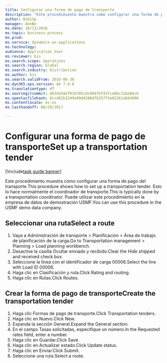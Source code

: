 ```yaml
--- 
title: Configurar una forma de pago de transporte
description: "Este procedimiento muestra cómo configurar una forma de pago del transporte."
author: BibiSp
manager: AnnBe
ms.date: 10/13/2016
ms.topic: business-process
ms.prod: 
ms.service: dynamics-ax-applications
ms.technology: 
audience: Application User
ms.reviewer: bis
ms.search.scope: Operations
ms.search.region: Global
ms.search.industry: Distribution
ms.author: bis
ms.search.validFrom: 2016-06-30
ms.dyn365.ops.version: AX 7.0.0
ms.translationtype: HT
ms.sourcegitcommit: 663da58ef01b705c0c984fbfd3fce8bc31be04c6
ms.openlocfilehash: 8ccd82b3249e99dd2884fb257f3e65261ab64d96
ms.contentlocale: es-es
ms.lasthandoff: 08/29/2017

---
```

# <a name="set-up-a-transportation-tender"></a><span data-ttu-id="606a1-103">Configurar una forma de pago de transporte</span><span class="sxs-lookup"><span data-stu-id="606a1-103">Set up a transportation tender</span></span>

[!include[task guide banner](../../includes/task-guide-banner.md)]

<span data-ttu-id="606a1-104">Este procedimiento muestra cómo configurar una forma de pago del transporte.</span><span class="sxs-lookup"><span data-stu-id="606a1-104">This procedure shows how to set up a transportation tender.</span></span> <span data-ttu-id="606a1-105">Esto lo hace normalmente el coordinador de transporte.</span><span class="sxs-lookup"><span data-stu-id="606a1-105">This is typically done by a transportation coordinator.</span></span> <span data-ttu-id="606a1-106">Puede utilizar este procedimiento en la empresa de datos de demostración USMF.</span><span class="sxs-lookup"><span data-stu-id="606a1-106">You can use this procedure in the USMF demo data company.</span></span>


## <a name="select-a-route"></a><span data-ttu-id="606a1-107">Seleccionar una ruta</span><span class="sxs-lookup"><span data-stu-id="606a1-107">Select a route</span></span>
1. <span data-ttu-id="606a1-108">Vaya a Administración de transporte > Planificación > Área de trabajo de planificación de la carga.</span><span class="sxs-lookup"><span data-stu-id="606a1-108">Go to Transportation management > Planning > Load planning workbench.</span></span>
2. <span data-ttu-id="606a1-109">Desactive la casilla Ocultar enviado y recibido.</span><span class="sxs-lookup"><span data-stu-id="606a1-109">Clear the Hide shipped and received check box.</span></span>
3. <span data-ttu-id="606a1-110">Seleccione la línea con el identificador de carga 00006.</span><span class="sxs-lookup"><span data-stu-id="606a1-110">Select the line with Load ID 00006.</span></span>
4. <span data-ttu-id="606a1-111">Haga clic en Clasificación y ruta.</span><span class="sxs-lookup"><span data-stu-id="606a1-111">Click Rating and routing.</span></span>
5. <span data-ttu-id="606a1-112">Haga clic en Rutas.</span><span class="sxs-lookup"><span data-stu-id="606a1-112">Click Routes.</span></span>

## <a name="create-the-transportation-tender"></a><span data-ttu-id="606a1-113">Crear la forma de pago de transporte</span><span class="sxs-lookup"><span data-stu-id="606a1-113">Create the transportation tender</span></span>
1. <span data-ttu-id="606a1-114">Haga clic Formas de pago de transporte.</span><span class="sxs-lookup"><span data-stu-id="606a1-114">Click Transportation tenders.</span></span>
2. <span data-ttu-id="606a1-115">Haga clic en Nuevo.</span><span class="sxs-lookup"><span data-stu-id="606a1-115">Click New.</span></span>
3. <span data-ttu-id="606a1-116">Expanda la sección General.</span><span class="sxs-lookup"><span data-stu-id="606a1-116">Expand the General section.</span></span>
4. <span data-ttu-id="606a1-117">En el campo Tasas solicitadas, especifique un número.</span><span class="sxs-lookup"><span data-stu-id="606a1-117">In the Requested rates field, enter a number.</span></span>
5. <span data-ttu-id="606a1-118">Haga clic en Guardar.</span><span class="sxs-lookup"><span data-stu-id="606a1-118">Click Save.</span></span>
6. <span data-ttu-id="606a1-119">Haga clic en Actualizar estado.</span><span class="sxs-lookup"><span data-stu-id="606a1-119">Click Update status.</span></span>
7. <span data-ttu-id="606a1-120">Haga clic en Enviar.</span><span class="sxs-lookup"><span data-stu-id="606a1-120">Click Submit.</span></span>
8. <span data-ttu-id="606a1-121">Seleccione una ruta.</span><span class="sxs-lookup"><span data-stu-id="606a1-121">Select a route.</span></span>


